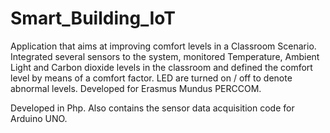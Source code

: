 # Smart_Building_IoT
Application that aims at improving comfort levels in a Classroom Scenario. Integrated several sensors to the system, monitored Temperature, Ambient Light and Carbon dioxide levels in the classroom and defined the comfort level by means of a comfort factor. LED are turned on / off to denote abnormal levels. Developed for Erasmus Mundus PERCCOM.

Developed in Php. Also contains the sensor data acquisition code for Arduino UNO.
